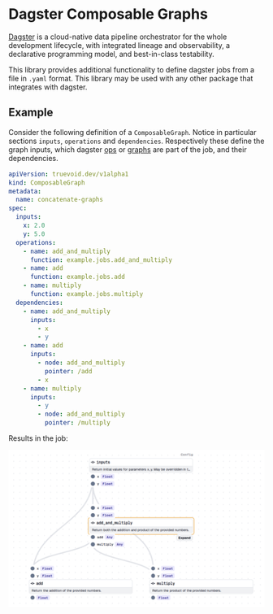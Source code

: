 # Dagster Composable Graphs

[Dagster](https://github.com/dagster-io/dagster) is a cloud-native data
pipeline orchestrator for the whole development lifecycle, with integrated
lineage and observability, a declarative programming model, and best-in-class
testability.

This library provides additional functionality to define dagster jobs from a
file in `.yaml` format. This library may be used with any other package that
integrates with dagster.

## Example

Consider the following definition of a `ComposableGraph`. Notice in particular
sections `inputs`, `operations` and `dependencies`. Respectively these define
the graph inputs, which dagster
[ops](https://docs.dagster.io/concepts/ops-jobs-graphs/ops#ops) or
[graphs](https://docs.dagster.io/concepts/ops-jobs-graphs/graphs#op-graphs) are
part of the job, and their dependencies.

```yaml
apiVersion: truevoid.dev/v1alpha1
kind: ComposableGraph
metadata:
  name: concatenate-graphs
spec:
  inputs:
    x: 2.0
    y: 5.0
  operations:
    - name: add_and_multiply
      function: example.jobs.add_and_multiply
    - name: add
      function: example.jobs.add
    - name: multiply
      function: example.jobs.multiply
  dependencies:
    - name: add_and_multiply
      inputs:
        - x
        - y
    - name: add
      inputs:
        - node: add_and_multiply
          pointer: /add
        - x
    - name: multiply
      inputs:
        - y
        - node: add_and_multiply
          pointer: /multiply
```

Results in the job:

![example-job](assets/images/graph.png)
